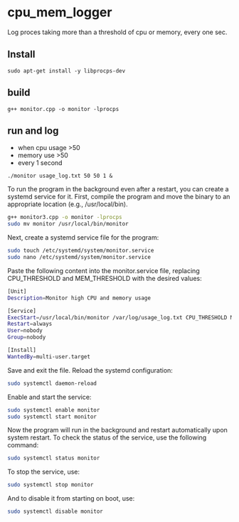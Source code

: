 # cpu_mem_logger

Log proces taking more than a threshold of cpu or memory, every one sec.
 

## Install

`sudo apt-get install -y libprocps-dev`

## build

`g++ monitor.cpp -o monitor -lprocps`

## run and log 

- when cpu usage >50
- memory use >50
- every 1 second

`./monitor usage_log.txt 50 50 1 &`


To run the program in the background even after a restart, you can create a systemd service for it. First, compile the program and move the binary to an appropriate location (e.g., /usr/local/bin).

```bash
g++ monitor3.cpp -o monitor -lprocps
sudo mv monitor /usr/local/bin/monitor
```

Next, create a systemd service file for the program:

```bash
sudo touch /etc/systemd/system/monitor.service
sudo nano /etc/systemd/system/monitor.service
```

Paste the following content into the monitor.service file, replacing CPU_THRESHOLD and MEM_THRESHOLD with the desired values:

```bash
[Unit]
Description=Monitor high CPU and memory usage

[Service]
ExecStart=/usr/local/bin/monitor /var/log/usage_log.txt CPU_THRESHOLD MEM_THRESHOLD
Restart=always
User=nobody
Group=nobody

[Install]
WantedBy=multi-user.target
```

Save and exit the file. Reload the systemd configuration:

```bash
sudo systemctl daemon-reload
```
Enable and start the service:

```bash
sudo systemctl enable monitor
sudo systemctl start monitor
```

Now the program will run in the background and restart automatically upon system restart. To check the status of the service, use the following command:

```bash
sudo systemctl status monitor
```

To stop the service, use:

```bash
sudo systemctl stop monitor
```

And to disable it from starting on boot, use:

```bash
sudo systemctl disable monitor
```


